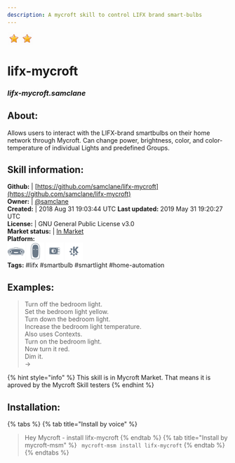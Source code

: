 ```yaml
--- 
description: A mycroft skill to control LIFX brand smart-bulbs
---
```


![](../.gitbook/assets/star.png)![](../.gitbook/assets/star.png)  
# lifx-mycroft  
### _lifx-mycroft.samclane_  
## About:  
Allows users to interact with the LIFX-brand smartbulbs on their home network through Mycroft. Can change power, brightness, color, and color-temperature of individual Lights and predefined Groups.

## Skill information:  
**Github:** | [https://github.com/samclane/lifx-mycroft](https://github.com/samclane/lifx-mycroft)  
**Owner:** | [@samclane](https://github.com/samclane)  
**Created:** | 2018 Aug 31 19:03:44 UTC  **Last updated:** 2019 May 31 19:20:27 UTC  
**License:** | GNU General Public License v3.0  
**Market status:** | [In Market](https://market.mycroft.ai/skill/lifx-mycroft)  
**Platform:**  
 ![](../.gitbook/assets/mark-1-icon.png)  ![](../.gitbook/assets/mark-2-icon.png)  ![](../.gitbook/assets/picroft-icon.png)  ![](../.gitbook/assets/kde.png)   
**Tags:** \#lifx \#smartbulb \#smartlight \#home-automation   
## Examples:  
> Turn off the bedroom light.  
> Set the bedroom light yellow.  
> Turn down the bedroom light.  
> Increase the bedroom light temperature.  
> Also uses Contexts.  
> Turn on the bedroom light.  
> Now turn it red.  
> Dim it.  
> ->  
  
{% hint style="info" %}
This skill is in Mycroft Market. That means it is aproved by the Mycroft Skill testers
{% endhint %}
    
## Installation:  
{% tabs %}
{% tab title="Install by voice" %}
> Hey Mycroft - install lifx-mycroft
{% endtab %}
  {% tab title="Install by mycroft-msm" %}
``` mycroft-msm install lifx-mycroft```
{% endtab %}
  {% endtabs %}
  